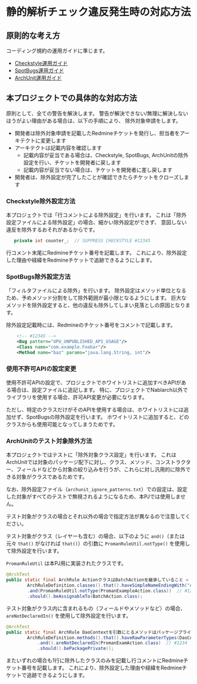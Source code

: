 # 静的解析チェック違反発生時の対応方法

## 原則的な考え方

コーディング規約の運用ガイドに準じます。

- [Checkstyle運用ガイド](../../PGUT工程/proman-style-guide/java/staticanalysis/checkstyle/docs/Ops-Rule.md)
- [SpotBugs運用ガイド](../../PGUT工程/proman-style-guide/java/staticanalysis/spotbugs/docs/Ops-Rule.md)
- [ArchUnit運用ガイド](../../PGUT工程/proman-style-guide/java/staticanalysis/archunit/docs/Ops-Rule.md)

## 本プロジェクトでの具体的な対応方法

原則として、全ての警告を解決します。
警告が解決できない/無理に解決しないほうがよい理由がある場合は、以下の手順により、
除外対象申請をします。

- 開発者は除外対象申請を記載したRedmineチケットを発行し、担当者をアーキテクトに変更します
- アーキテクトは記載内容を確認します
  - 記載内容が妥当である場合は、Checkstyle, SpotBugs, ArchUnitの除外設定を行い、チケットを開発者に戻します
  - 記載内容が妥当でない場合は、チケットを開発者に差し戻します
- 開発者は、除外設定が完了したことが確認できたらチケットをクローズします

### Checkstyle除外設定方法

本プロジェクトでは「行コメントによる除外設定」を行います。
これは「除外設定ファイルによる除外設定」の場合、細かい除外設定ができず、
意図しない違反を除外するおそれがあるからです。

``` java
   private int counter_;  // SUPPRESS CHECKSTYLE #12345
```

行コメント末尾にRedmineチケット番号を記載します。
これにより、除外設定した理由や経緯をRedmineチケットで追跡できるようにします。

### SpotBugs除外設定方法

「フィルタファイルによる除外」を行います。
除外設定はメソッド単位となるため、予めメソッド分割をして除外範囲が最小限となるようにします。
巨大なメソッドを除外設定すると、他の違反も除外してしまい見落としの原因となります。

除外設定記載時には、Redmineのチケット番号をコメントで記載します。

``` xml
    <!-- #12345 -->
    <Bug pattern="UPU_UNPUBLISHED_API_USAGE"/>
    <Class name="com.example.Foobar"/>
    <Method name="baz" params="java.lang.String, int"/>
```

### 使用不許可APIの設定変更

使用不許可APIの設定で、プロジェクトでホワイトリストに追加すべきAPIがある場合は、設定ファイルに追記します。
特に、プロジェクトでNablarch以外でライブラリを使用する場合、許可API変更が必要になります。

ただし、特定のクラスだけがそのAPIを使用する場合は、ホワイトリストには追加せず、SpotBugsの除外設定を行います。
ホワイトリストに追加すると、どのクラスからも使用可能となってしまうためです。

### ArchUnitのテスト対象除外方法

本プロジェクトではテストに「除外対象クラス設定」を行います。
これはArchUnitでは対象のパッケージ配下に対し、クラス、メソッド、コンストラクター、フィールドなどから対象の絞り込みを行うが、これらに対し汎用的に除外できる対象がクラスであるためです。

なお、除外設定ファイル（`archunit_ignore_patterns.txt`）での設定は、設定した対象がすべてのテストで無視されるようになるため、本PJでは使用しません。

テスト対象がクラスの場合とそれ以外の場合で指定方法が異なるので注意してください。

テスト対象がクラス（レイヤーも含む）の場合、以下のように `and()`（または元々 `that()` がなければ `that()`）の引数に `PromanRuleUtil.notType()` を使用して除外設定を行います。

`PromanRuleUtil` は本PJ用に実装されたクラスです。

``` java
@ArchTest
public static final ArchRule ActionクラスはBatchActionを継承していること =
        ArchRuleDefinition.classes().that().haveSimpleNameEndingWith("Action")
        .and(PromanRuleUtil.notType(PromanExampleAction.class))  // #12345
        .should().beAssignableTo(BatchAction.class);
```

テスト対象がクラス内に含まれるもの（フィールドやメソッドなど）の場合、 `areNotDeclaredIn()` を使用して除外設定を行います。

``` java
@ArchTest
public static final ArchRule DaoContextを引数にとるメソッドはパッケージプライベートであること =
        ArchRuleDefinition.methods().that().haveRawParameterTypes(DaoContext.class)
            .and().areNotDeclaredIn(PromanExamAction.class)  // #1234
            .should().bePackagePrivate();
```

またいずれの場合も1行に除外したクラスのみを記載し行コメントにRedmineチケット番号を記載します。
これにより、除外設定した理由や経緯をRedmineチケットで追跡できるようにします。
